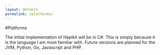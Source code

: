```yaml
---
layout: default
permalink: /platforms/
---
```


#Platforms

The initial implementation of Hapikit will be in C#.  This is simply because it is the language I am most familiar with.  Future versions are planned for the JVM, Python, Go, Javascript and PHP.

